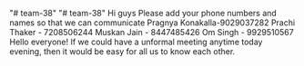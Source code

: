 "# team-38" 
"# team-38" 
Hi guys
Please add your phone numbers and names so that we can communicate
Pragnya Konakalla-9029037282
Prachi Thaker - 7208506244
Muskan Jain - 8447485426
Om Singh - 9929510567
Hello everyone!
If we could have a unformal meeting anytime today evening, then it would be easy for all us to know each other. 
